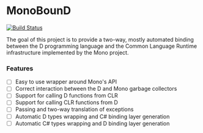 # MonoBounD

[![Build Status](https://travis-ci.org/kubasz/monobound.svg?branch=master)](https://travis-ci.org/kubasz/monobound)

The goal of this project is to provide a two-way, mostly automated binding between the D programming language and the Common Language Runtime infrastructure implemented by the Mono project.

### Features

 - [ ] Easy to use wrapper around Mono's API
 - [ ] Correct interaction between the D and Mono garbage collectors
 - [ ] Support for calling D functions from CLR
 - [ ] Support for calling CLR functions from D
 - [ ] Passing and two-way translation of exceptions
 - [ ] Automatic D types wrapping and C# binding layer generation
 - [ ] Automatic C# types wrapping and D binding layer generation
